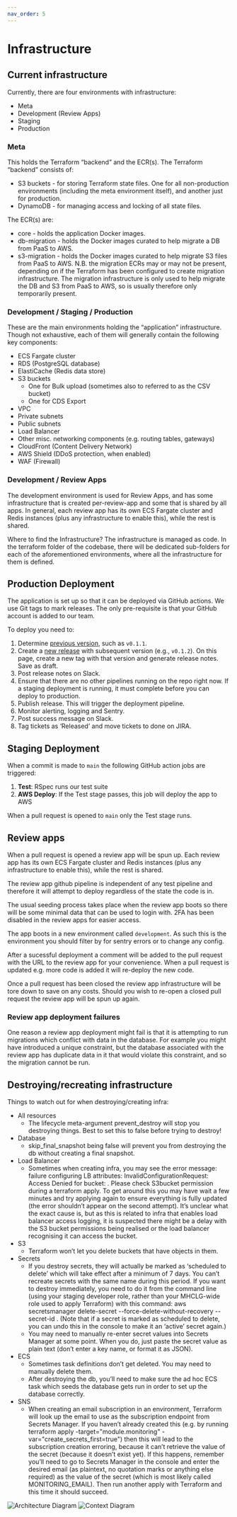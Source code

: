 ```yaml
---
nav_order: 5
---
```


# Infrastructure

## Current infrastructure

Currently, there are four environments with infrastructure:

- Meta
- Development (Review Apps)
- Staging
- Production

### Meta

This holds the Terraform “backend” and the ECR(s).
The Terraform “backend” consists of:

- S3 buckets - for storing Terraform state files. One for all non-production environments (including the meta environment itself), and another just for production.
- DynamoDB - for managing access and locking of all state files.

The ECR(s) are:

- core - holds the application Docker images.
- db-migration - holds the Docker images curated to help migrate a DB from PaaS to AWS.
- s3-migration - holds the Docker images curated to help migrate S3 files from PaaS to AWS.
  N.B. the migration ECRs may or may not be present, depending on if the Terraform has been configured to create migration infrastructure. The migration infrastructure is only used to help migrate the DB and S3 from PaaS to AWS, so is usually therefore only temporarily present.

### Development / Staging / Production

These are the main environments holding the “application” infrastructure.
Though not exhaustive, each of them will generally contain the following key components:

- ECS Fargate cluster
- RDS (PostgreSQL database)
- ElastiCache (Redis data store)
- S3 buckets
  - One for Bulk upload (sometimes also to referred to as the CSV bucket)
  - One for CDS Export
- VPC
- Private subnets
- Public subnets
- Load Balancer
- Other misc. networking components (e.g. routing tables, gateways)
- CloudFront (Content Delivery Network)
- AWS Shield (DDoS protection, when enabled)
- WAF (Firewall)

### Development / Review Apps

The development environment is used for Review Apps, and has some infrastructure that is created per-review-app and some that is shared by all apps.
In general, each review app has its own ECS Fargate cluster and Redis instances (plus any infrastructure to enable this), while the rest is shared.

Where to find the Infrastructure?
The infrastructure is managed as code.
In the terraform folder of the codebase, there will be dedicated sub-folders for each of the aforementioned environments, where all the infrastructure for them is defined.

## Production Deployment

The application is set up so that it can be deployed via GitHub actions. We use Git tags to mark releases. The only pre-requisite is that your GitHub account is added to our team.

To deploy you need to:

1. Determine [previous version](https://github.com/communitiesuk/submit-social-housing-lettings-and-sales-data/tags), such as `v0.1.1`.
2. Create a [new release](https://github.com/communitiesuk/submit-social-housing-lettings-and-sales-data/releases/new) with subsequent version (e.g., `v0.1.2`). On this page, create a new tag with that version and generate release notes. Save as draft.
3. Post release notes on Slack.
4. Ensure that there are no other pipelines running on the repo right now. If a staging deployment is running, it must complete before you can deploy to production.
5. Publish release. This will trigger the deployment pipeline.
6. Monitor alerting, logging and Sentry.
7. Post success message on Slack.
8. Tag tickets as ‘Released’ and move tickets to done on JIRA.

## Staging Deployment

When a commit is made to `main` the following GitHub action jobs are triggered:

1. **Test**: RSpec runs our test suite
2. **AWS Deploy**: If the Test stage passes, this job will deploy the app to AWS

When a pull request is opened to `main` only the Test stage runs.

## Review apps

When a pull request is opened a review app will be spun up. Each review app has its own ECS Fargate cluster and Redis instances (plus any infrastructure to enable this), while the rest is shared.

The review app github pipeline is independent of any test pipeline and therefore it will attempt to deploy regardless of the state the code is in.

The usual seeding process takes place when the review app boots so there will be some minimal data that can be used to login with. 2FA has been disabled in the review apps for easier access.

The app boots in a new environment called `development`. As such this is the environment you should filter by for sentry errors or to change any config.

After a sucessful deployment a comment will be added to the pull request with the URL to the review app for your convenience. When a pull request is updated e.g. more code is added it will re-deploy the new code.

Once a pull request has been closed the review app infrastructure will be tore down to save on any costs. Should you wish to re-open a closed pull request the review app will be spun up again.

### Review app deployment failures

One reason a review app deployment might fail is that it is attempting to run migrations which conflict with data in the database. For example you might have introduced a unique constraint, but the database associated with the review app has duplicate data in it that would violate this constraint, and so the migration cannot be run.

## Destroying/recreating infrastructure

Things to watch out for when destroying/creating infra:

- All resources
  - The lifecycle meta-argument prevent_destroy will stop you destroying things. Best to set this to false before trying to destroy!
- Database
  - skip_final_snapshot being false will prevent you from destroying the db without creating a final snapshot.
- Load Balancer
  - Sometimes when creating infra, you may see the error message: failure configuring LB attributes: InvalidConfigurationRequest: Access Denied for bucket: <load-balancer-access-log-bucket-name>. Please check S3bucket permission during a terraform apply. To get around this you may have wait a few minutes and try applying again to ensure everything is fully updated (the error shouldn’t appear on the second attempt). It’s unclear what the exact cause is, but as this is related to infra that enables load balancer access logging, it is suspected there might be a delay with the S3 bucket permissions being realised or the load balancer recognising it can access the bucket.
- S3
  - Terraform won’t let you delete buckets that have objects in them.
- Secrets
  - If you destroy secrets, they will actually be marked as ‘scheduled to delete’ which will take effect after a minimum of 7 days. You can’t recreate secrets with the same name during this period. If you want to destroy immediately, you need to do it from the command line (using your staging developer role, rather than your MHCLG-wide role used to apply Terraform) with this command: aws secretsmanager delete-secret --force-delete-without-recovery --secret-id <secret-arn>. (Note that if a secret is marked as scheduled to delete, you can undo this in the console to make it an ‘active’ secret again.)
  - You may need to manually re-enter secret values into Secrets Manager at some point. When you do, just paste the secret value as plain text (don’t enter a key name, or format it as JSON).
- ECS
  - Sometimes task definitions don’t get deleted. You may need to manually delete them.
  - After destroying the db, you’ll need to make sure the ad hoc ECS task which seeds the database gets run in order to set up the database correctly.
- SNS
  - When creating an email subscription in an environment, Terraform will look up the email to use as the subscription endpoint from Secrets Manager. If you haven’t already created this (e.g. by running terraform apply -target="module.monitoring" -var="create_secrets_first=true") then this will lead to the subscription creation erroring, because it can’t retrieve the value of the secret (because it doesn’t exist yet). If this happens, remember you’ll need to go to Secrets Manager in the console and enter the desired email (as plaintext, no quotation marks or anything else required) as the value of the secret (which is most likely called MONITORING_EMAIL). Then run another apply with Terraform and this time it should succeed.

![Architecture Diagram](https://raw.githubusercontent.com/communitiesuk/submit-social-housing-lettings-and-sales-data/main/docs/images/architecture_diagram.png)
![Context Diagram](https://raw.githubusercontent.com/communitiesuk/submit-social-housing-lettings-and-sales-data/main/docs/images/context_diagram.png)
